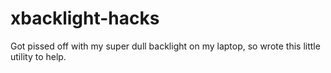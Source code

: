 # xbacklight-hacks
Got pissed off with my super dull backlight on my laptop, so wrote this little utility to help.
